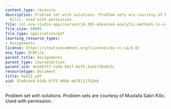 ```yaml
---
content_type: resource
description: Problem set with solutions. Problem sets are courtesy of Mustafa Sabri
  Kilic. Used with permission.
file: /ol-ocw-studio-app/courses/18-305-advanced-analytic-methods-in-science-and-engineering-fall-2004/93a6cdedb1dbbff599b8e670111f42ed_hwVII.pdf
file_size: 99085
file_type: application/pdf
learning_resource_types:
- Assignments
license: https://creativecommons.org/licenses/by-nc-sa/4.0/
ocw_type: OCWFile
parent_title: Assignments
parent_type: CourseSection
parent_uid: 4ee6bf57-cebb-661f-6ef5-3a42738a925c
resourcetype: Document
title: hwVII.pdf
uid: 93a6cded-b1db-bff5-99b8-e670111f42ed
---
```

Problem set with solutions. Problem sets are courtesy of Mustafa Sabri Kilic. Used with permission.